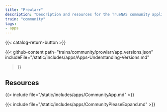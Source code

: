 ```yaml
---
title: "Prowlarr"
description: "Description and resources for the TrueNAS community application called Prowlarr."
train: "community"
tags:
- apps
---
```


{{< catalog-return-button >}}

{{< github-content 
    path="trains/community/prowlarr/app_versions.json"
	includeFile="/static/includes/apps/Apps-Understanding-Versions.md"
>}}

## Resources

{{< include file="/static/includes/apps/CommunityApp.md" >}}

{{< include file="/static/includes/apps/CommunityPleaseExpand.md" >}}

<!--
<div class="docs-sections">

{{< doc-card title="<appname> Deployments" link="/resources/"
descr="How to deploy and configure the <appname> app." >}}

</div>
-->
